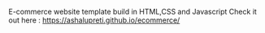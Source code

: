 E-commerce website template build in HTML,CSS and Javascript
Check it out here :  https://ashalupreti.github.io/ecommerce/
